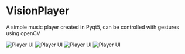 # VisionPlayer
A simple music player created in Pyqt5, can be controlled with gestures using openCV

![Player UI](/images/logo.png)
![Player UI](/images/logo.png)
![Player UI](/images/logo.png)
![Player UI](/images/logo.png)

